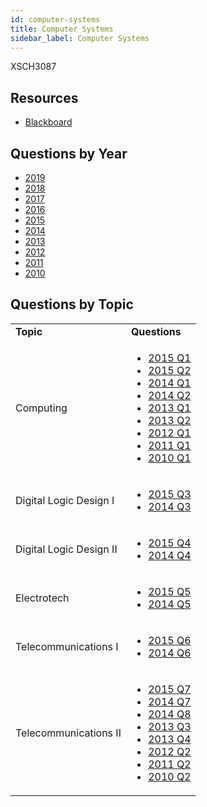 ```yaml
---
id: computer-systems
title: Computer Systems
sidebar_label: Computer Systems
---
```


XSCH3087

## Resources

* [Blackboard](https://mymodule.tcd.ie/)

## Questions by Year

-   [2019](https://www.tcd.ie/academicregistry/exams/assets/local/schol2019/Past%20Papers/XSCH3087.PDF)
-   [2018](https://www.tcd.ie/academicregistry/exams/assets/local/schol2018/XSCH/XSCH3087.PDF)
-   [2017](https://www.tcd.ie/academicregistry/exams/assets/local/schol2017/X-SCH3087.PDF)
-   [2016](https://www.tcd.ie/academicregistry/exams/assets/local/schol2016/30/XSCH3087.PDF)
-   [2015](https://www.tcd.ie/academicregistry/exams/assets/local/schol2015/30/3087.pdf)
-   [2014](https://www.tcd.ie/academicregistry/exams/assets/local/schol2014/30/3087.pdf)
-   [2013](https://www.tcd.ie/academicregistry/exams/assets/local/schol2013/30/3087.pdf)
-   [2012](https://www.tcd.ie/Local/Exam_Papers/2012/30/3087.pdf)
-   [2011](https://www.tcd.ie/Local/Exam_Papers/2011/30/3087.pdf)
-   [2010](https://www.tcd.ie/Local/Exam_Papers/2010/30/3087.pdf)

## Questions by Topic
<table class="examQuestions" width="700px">
    <tr>
        <td><strong>Topic</strong></td>
        <td><strong>Questions</strong></td>
    </tr>
    <tr>
        <td>Computing</td>
        <td>
            <ul class="questions">
                <li><a href="https://www.tcd.ie/academicregistry/exams/assets/local/schol2015/30/3087.pdf#page=2">2015 Q1</a>
                <li><a href="https://www.tcd.ie/academicregistry/exams/assets/local/schol2015/30/3087.pdf#page=2&zoom=0,0,530">2015 Q2</a>
                <li><a href="https://www.tcd.ie/academicregistry/exams/assets/local/schol2014/30/3087.pdf#page=2">2014 Q1</a>
                <li><a href="https://www.tcd.ie/academicregistry/exams/assets/local/schol2014/30/3087.pdf#page=2&zoom=0,0,570">2014 Q2</a>
                <li><a href="https://www.tcd.ie/academicregistry/exams/assets/local/schol2013/30/3087.pdf#page=2">2013 Q1</a>
                <li><a href="https://www.tcd.ie/academicregistry/exams/assets/local/schol2013/30/3087.pdf#page=4">2013 Q2</a>
                <li><a href="https://www.tcd.ie/Local/Exam_Papers/2012/30/3087.pdf#page=2">2012 Q1</a>
                <li><a href="https://www.tcd.ie/Local/Exam_Papers/2011/30/3087.pdf#page=2">2011 Q1</a>
                <li><a href="https://www.tcd.ie/Local/Exam_Papers/2010/30/3087.pdf#page=2">2010 Q1</a>
            </ul>
        </td>
    </tr>
    <tr>
        <td>Digital Logic Design I</td>
        <td>
            <ul class="questions">
                <li><a href="https://www.tcd.ie/academicregistry/exams/assets/local/schol2015/30/3087.pdf#page=3">2015 Q3</a>
                <li><a href="https://www.tcd.ie/academicregistry/exams/assets/local/schol2014/30/3087.pdf#page=3">2014 Q3</a>
            </ul>
        </td>
    </tr>
    <tr>
        <td>Digital Logic Design II</td>
        <td>
            <ul class="questions">
                <li><a href="https://www.tcd.ie/academicregistry/exams/assets/local/schol2015/30/3087.pdf#page=3&zoom=0,0,360">2015 Q4</a>
                <li><a href="https://www.tcd.ie/academicregistry/exams/assets/local/schol2014/30/3087.pdf#page=3&zoom=0,0,430">2014 Q4</a>
            </ul>
        </td>
    </tr>
    <tr>
        <td>Electrotech</td>
        <td>
            <ul class="questions">
                <li><a href="https://www.tcd.ie/academicregistry/exams/assets/local/schol2015/30/3087.pdf#page=4">2015 Q5</a>
                <li><a href="https://www.tcd.ie/academicregistry/exams/assets/local/schol2014/30/3087.pdf#page=3&zoom=0,0,790">2014 Q5</a>
            </ul>
        </td>
    </tr>
    <tr>
        <td>Telecommunications I</td>
        <td>
            <ul class="questions">
                <li><a href="https://www.tcd.ie/academicregistry/exams/assets/local/schol2015/30/3087.pdf#page=5">2015 Q6</a>
                <li><a href="https://www.tcd.ie/academicregistry/exams/assets/local/schol2014/30/3087.pdf#page=4">2014 Q6</a>
            </ul>
        </td>
    </tr>
    <tr>
        <td>Telecommunications II</td>
        <td>
            <ul class="questions">
                <li><a href="https://www.tcd.ie/academicregistry/exams/assets/local/schol2015/30/3087.pdf#page=6">2015 Q7</a>
                <li><a href="https://www.tcd.ie/academicregistry/exams/assets/local/schol2014/30/3087.pdf#page=5">2014 Q7</a>
                <li><a href="https://www.tcd.ie/academicregistry/exams/assets/local/schol2014/30/3087.pdf#page=6">2014 Q8</a>
                <li><a href="https://www.tcd.ie/academicregistry/exams/assets/local/schol2013/30/3087.pdf#page=5">2013 Q3</a>
                <li><a href="https://www.tcd.ie/academicregistry/exams/assets/local/schol2013/30/3087.pdf#page=6">2013 Q4</a>
                <li><a href="https://www.tcd.ie/Local/Exam_Papers/2012/30/3087.pdf#page=3">2012 Q2</a>
                <li><a href="https://www.tcd.ie/Local/Exam_Papers/2011/30/3087.pdf#page=4">2011 Q2</a>
                <li><a href="https://www.tcd.ie/Local/Exam_Papers/2010/30/3087.pdf#page=3">2010 Q2</a>
            </ul>
        </td>
    </tr>
</table>
